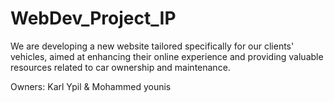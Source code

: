 # WebDev_Project_IP
We are developing a new website tailored specifically for our clients' vehicles, aimed at enhancing their online experience and providing valuable resources related to car ownership and maintenance.

Owners: Karl Ypil & Mohammed younis
